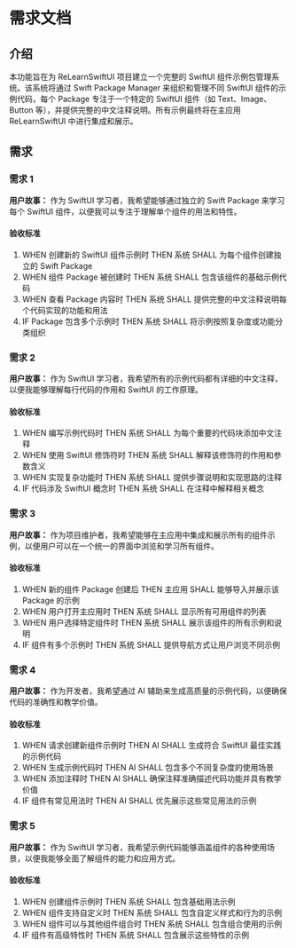# 需求文档

## 介绍

本功能旨在为 ReLearnSwiftUI 项目建立一个完整的 SwiftUI 组件示例包管理系统。该系统将通过 Swift Package Manager 来组织和管理不同 SwiftUI 组件的示例代码，每个 Package 专注于一个特定的 SwiftUI 组件（如 Text、Image、Button 等），并提供完整的中文注释说明。所有示例最终将在主应用 ReLearnSwiftUI 中进行集成和展示。

## 需求

### 需求 1

**用户故事：** 作为 SwiftUI 学习者，我希望能够通过独立的 Swift Package 来学习每个 SwiftUI 组件，以便我可以专注于理解单个组件的用法和特性。

#### 验收标准

1. WHEN 创建新的 SwiftUI 组件示例时 THEN 系统 SHALL 为每个组件创建独立的 Swift Package
2. WHEN 组件 Package 被创建时 THEN 系统 SHALL 包含该组件的基础示例代码
3. WHEN 查看 Package 内容时 THEN 系统 SHALL 提供完整的中文注释说明每个代码实现的功能和用法
4. IF Package 包含多个示例时 THEN 系统 SHALL 将示例按照复杂度或功能分类组织

### 需求 2

**用户故事：** 作为 SwiftUI 学习者，我希望所有的示例代码都有详细的中文注释，以便我能够理解每行代码的作用和 SwiftUI 的工作原理。

#### 验收标准

1. WHEN 编写示例代码时 THEN 系统 SHALL 为每个重要的代码块添加中文注释
2. WHEN 使用 SwiftUI 修饰符时 THEN 系统 SHALL 解释该修饰符的作用和参数含义
3. WHEN 实现复杂功能时 THEN 系统 SHALL 提供步骤说明和实现思路的注释
4. IF 代码涉及 SwiftUI 概念时 THEN 系统 SHALL 在注释中解释相关概念

### 需求 3

**用户故事：** 作为项目维护者，我希望能够在主应用中集成和展示所有的组件示例，以便用户可以在一个统一的界面中浏览和学习所有组件。

#### 验收标准

1. WHEN 新的组件 Package 创建后 THEN 主应用 SHALL 能够导入并展示该 Package 的示例
2. WHEN 用户打开主应用时 THEN 系统 SHALL 显示所有可用组件的列表
3. WHEN 用户选择特定组件时 THEN 系统 SHALL 展示该组件的所有示例和说明
4. IF 组件有多个示例时 THEN 系统 SHALL 提供导航方式让用户浏览不同示例

### 需求 4

**用户故事：** 作为开发者，我希望通过 AI 辅助来生成高质量的示例代码，以便确保代码的准确性和教学价值。

#### 验收标准

1. WHEN 请求创建新组件示例时 THEN AI SHALL 生成符合 SwiftUI 最佳实践的示例代码
2. WHEN 生成示例代码时 THEN AI SHALL 包含多个不同复杂度的使用场景
3. WHEN 添加注释时 THEN AI SHALL 确保注释准确描述代码功能并具有教学价值
4. IF 组件有常见用法时 THEN AI SHALL 优先展示这些常见用法的示例

### 需求 5

**用户故事：** 作为 SwiftUI 学习者，我希望示例代码能够涵盖组件的各种使用场景，以便我能够全面了解组件的能力和应用方式。

#### 验收标准

1. WHEN 创建组件示例时 THEN 系统 SHALL 包含基础用法示例
2. WHEN 组件支持自定义时 THEN 系统 SHALL 包含自定义样式和行为的示例
3. WHEN 组件可以与其他组件组合时 THEN 系统 SHALL 包含组合使用的示例
4. IF 组件有高级特性时 THEN 系统 SHALL 包含展示这些特性的示例
